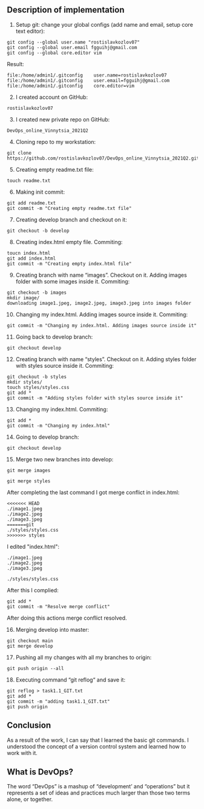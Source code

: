 ## Description of implementation 
1. Setup git: change your global configs (add name and email, setup core text
editor):
```
git config --global user.name "rostislavkozlov07"
git config --global user.email fgguihj@gmail.com
git config --global core.editor vim
```
 Result:
```
file:/home/admin1/.gitconfig    user.name=rostislavkozlov07
file:/home/admin1/.gitconfig    user.email=fgguihj@gmail.com
file:/home/admin1/.gitconfig    core.editor=vim
```
2. I created account on GitHub:
```
rostislavkozlov07
```
3. I created new private repo on GitHub:
```
DevOps_online_Vinnytsia_2021Q2
```
4. Cloning repo to my workstation:
```
git clone https://github.com/rostislavkozlov07/DevOps_online_Vinnytsia_2021Q2.git
```
5. Creating empty readme.txt file:
```
touch readme.txt
```
6. Making init commit:
```
git add readme.txt
git commit -m "Creating empty readme.txt file"
```
7. Creating develop branch and checkout on it:
```
git checkout -b develop
```
8. Creating index.html empty file. Commiting:
```
toucn index.html
git add index.html
git commit -m "Creating empty index.html file"
```
9. Creating branch with name “images”. Checkout on it. Adding images folder with
some images inside it. Commiting:
```
git checkout -b images
mkdir image/
downloading image1.jpeg, image2.jpeg, image3.jpeg into images folder
```
10. Changing my index.html. Adding images source inside it. Commiting:
```
git commit -m "Changing my index.html. Adding images source inside it"
```
11. Going back to develop branch:
```
git checkout develop
```
12. Creating branch with name “styles”. Checkout on it. Adding styles folder with
styles source inside it. Commiting:
```
git checkout -b styles
mkdir styles/
touch styles/styles.css
git add *
git commit -m "Adding styles folder with styles source inside it"
```
13. Changing my index.html. Commiting:
```
git add *
git commit -m "Changing my index.html"
```
14. Going to develop branch:
```
git checkout develop
```
15. Merge two new branches into develop:
```
git merge images
```
```
git merge styles
```
After completing the last command I got merge conflict in index.html:
```
<<<<<<< HEAD
./image1.jpeg
./image2.jpeg
./image3.jpeg
=======git 
./styles/styles.css
>>>>>>> styles
```
I edited "index.html":
```
./image1.jpeg
./image2.jpeg
./image3.jpeg

./styles/styles.css
```
After this I complied:
```
git add *
git commit -m "Resolve merge conflict"
```
After doing this actions merge conflict resolved.

16. Merging develop into master:
```
git checkout main
git merge develop
```
17. Pushing all my changes with all my branches to origin: 
```
git push origin --all
```
18. Executing command “git reflog“ and save it:
```
git reflog > task1.1_GIT.txt
git add *
git commit -m "adding task1.1_GIT.txt"
git push origin
```
## Conclusion
As a result of the work, I can say that I learned the basic git commands. I understood the concept of a version control system and learned how to work with it.


## What is DevOps? 
The word “DevOps” is a mashup of “development’ and “operations” but it represents a set of ideas and practices much larger than those two terms alone, or together.
